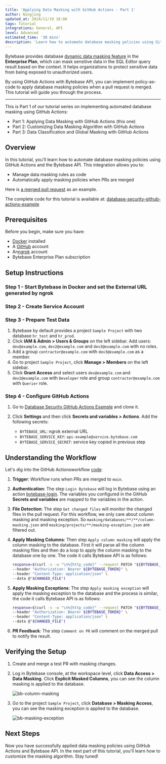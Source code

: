 ```yaml
---
title: 'Applying Data Masking with GitHub Actions - Part 1'
author: Ningjing
updated_at: 2024/11/19 18:00
tags: Tutorial
integrations: General, API
level: Advanced
estimated_time: '30 mins'
description: 'Learn how to automate database masking policies using GitHub Actions and Bytebase API'
---
```


<IncludeBlock url="/docs/share/tutorials/api-preface"></IncludeBlock>

Bytebase provides database [dynamic data masking feature](/docs/security/data-masking/overview/) in the **Enterprise Plan**, which can mask sensitive data in the SQL Editor query result based on the context. It helps organizations to protect sensitive data from being exposed to unauthorized users.

By using GitHub Actions with Bytebase API, you can implement policy-as-code to apply database masking policies when a pull request is merged. This tutorial will guide you through the process.

---

This is Part 1 of our tutorial series on implementing automated database masking using GitHub Actions:

- Part 1: Applying Data Masking with GitHub Actions (this one)
- Part 2: Customizing Data Masking Algorithm with GitHub Actions
- Part 3: Data Classification and Global Masking with GitHub Actions

## Overview

In this tutorial, you'll learn how to automate database masking policies using GitHub Actions and the Bytebase API. This integration allows you to:

- Manage data masking rules as code
- Automatically apply masking policies when PRs are merged

Here is [a merged pull request](https://github.com/bytebase/database-security-github-actions-example/pull/5) as an example.

<HintBlock type="info">

The complete code for this tutorial is available at: [database-security-github-actions-example](https://github.com/bytebase/database-security-github-actions-example)

</HintBlock>

## Prerequisites

Before you begin, make sure you have:

- [Docker](https://www.docker.com/) installed
- A [GitHub](https://github.com/) account
- An[ngrok](http://ngrok.com/) account
- Bytebase Enterprise Plan subscription

## Setup Instructions

### Step 1 - Start Bytebase in Docker and set the External URL generated by ngrok

<IncludeBlock url="/docs/get-started/install/vcs-with-ngrok"></IncludeBlock>

### Step 2 - Create Service Account

<IncludeBlock url="/docs/share/tutorials/create-service-account"></IncludeBlock>

### Step 3 - Prepare Test Data

1. Bytebase by default provides a project `Sample Project` with two database `hr_test` and `hr_prod`.
1. Click **IAM & Admin > Users & Groups** on the left sidebar. Add users: `dev@example.com`, `dev2@example.com` and `dev3@example.com` with no roles.
1. Add a group `contractor@example.com` with `dev3@example.com` as a member.
1. Go to project `Sample Project`, click **Manage > Members** on the left sidebar.
1. Click **Grant Access** and select users `dev@example.com` and `dev2@example.com` with `Developer` role and group `contractor@example.com` with `Querier` role.

### Step 4 - Configure GitHub Actions

1. Go to [Database Security GitHub Actions Example](https://github.com/bytebase/database-security-github-actions-example) and clone it.

1. Click **Settings** and then click **Secrets and variables > Actions**. Add the following secrets:

   - `BYTEBASE_URL`: ngrok external URL
   - `BYTEBASE_SERVICE_KEY`: `api-example@service.bytebase.com`
   - `BYTEBASE_SERVICE_SECRET`: service key copied in previous step

## Understanding the Workflow

Let's dig into the GitHub Actionsworkflow [code](https://github.com/bytebase/database-security-github-actions-example/blob/main/.github/workflows/bb-masking-1.yml):

1. **Trigger**: Workflow runs when PRs are merged to `main`.

1. **Authentication**: The step `Login Bytebase` will log in Bytebase using an action [bytebase-login](https://github.com/marketplace/actions/bytebase-login). The variables you configured in the GitHub **Secrets and variables** are mapped to the variables in the action.

1. **File Detection**: The step `Get changed files` will monitor the changed files in the pull request. For this workflow, we only care about column masking and masking exception. So `masking/databases/**/**/column-masking.json` and `masking/projects/**/masking-exception.json` are filtered out.

1. **Apply Masking Columns**: Then step `Apply column masking` will apply the column masking to the database. First it will parse all the column masking files and then do a loop to apply the column masking to the database one by one. The code it calls Bytebase API is as follows:

   ```bash
   response=$(curl -s -w "\n%{http_code}" --request PATCH "${BYTEBASE_API_URL}/instances/${INSTANCE_NAME}/databases/${DATABASE_NAME}/policies/masking?allow_missing=true&update_mask=payload" \
   --header "Authorization: Bearer ${BYTEBASE_TOKEN}" \
   --header "Content-Type: application/json" \
   --data @"$CHANGED_FILE")
   ```

1. **Apply Masking Exceptions**: The step `Apply masking exception` will apply the masking exception to the database and the process is similar, the code it calls Bytebase API is as follows:

   ```bash
   response=$(curl -s -w "\n%{http_code}" --request PATCH "${BYTEBASE_API_URL}/projects/${PROJECT_NAME}/policies/masking_exception?allow_missing=true&update_mask=payload" \
   --header "Authorization: Bearer ${BYTEBASE_TOKEN}" \
   --header "Content-Type: application/json" \
   --data @"$CHANGED_FILE")
   ```

1. **PR Feedback**: The step `Comment on PR` will comment on the merged pull to notify the result.

## Verifying the Setup

1. Create and merge a test PR with masking changes.

1. Log in Bytebase console, at the workspace level, click **Data Access > Data Masking**. Click **Explicit Masked Columns**, you can see the column masking is applied to the database.

   ![bb-column-masking](/content/docs/tutorials/github-action-data-masking-part1/bb-column-masking.webp)

1. Go to the project `Sample Project`, click **Database > Masking Access**, you can see the masking exception is applied to the database.

   ![bb-masking-exception](/content/docs/tutorials/github-action-data-masking-part1/bb-masking-exception.webp)

## Next Steps

Now you have successfully applied data masking policies using GitHub Actions and Bytebase API. In the next part of this tutorial, you'll learn how to customize the masking algorithm. Stay tuned!
